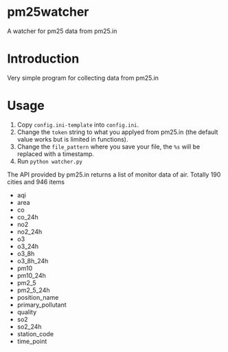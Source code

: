 # pm25watcher

A watcher for pm25 data from pm25.in

# Introduction

Very simple program for collecting data from pm25.in

# Usage

1. Copy `config.ini-template` into `config.ini`.
2. Change the `token` string to what you applyed from pm25.in (the default value works but is limited in functions).
3. Change the `file_pattern` where you save your file, the `%s` will be replaced with a timestamp.
4. Run `python watcher.py`

The API provided by pm25.in returns a list of monitor data of air.
Totally 190 cities and 946 items

* aqi
* area
* co
* co_24h
* no2
* no2_24h
* o3
* o3_24h
* o3_8h
* o3_8h_24h
* pm10
* pm10_24h
* pm2_5
* pm2_5_24h
* position_name
* primary_pollutant
* quality
* so2
* so2_24h
* station_code
* time_point